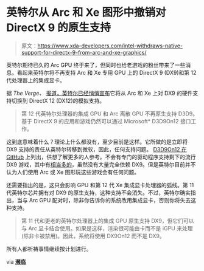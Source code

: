 # 英特尔从 Arc 和 Xe 图形中撤销对 DirectX 9 的原生支持

> 原文：<https://www.xda-developers.com/intel-withdraws-native-support-for-directx-9-from-arc-and-xe-graphics/>

英特尔期待已久的 Arc GPU 终于来了，但同时也给老游戏的粉丝带来了一些消息。看起来英特尔将不再支持 Arc 和 Xe 专用 GPU 上的 DirectX 9 (DX9)和第 12 代处理器上的集成显卡。

据 *The Verge、* [报道，英特尔已经悄悄宣布](https://www.intel.com/content/www/us/en/support/articles/000091238/graphics.html)它将从 Arc 和 Xe 上对 DX9 的硬件支持切换到 DirectX 12 (DX12)的模拟支持。

> 第 12 代英特尔处理器的集成 GPU 和 Arc 离散 GPU 不再原生支持 D3D9。基于 DirectX 9 的应用和游戏仍然可以通过 Microsoft* D3D9On12 接口工作。

这到底意味着什么？理论上什么都没有，至少目前是这样。它所做的是立即将 DX9 支持的责任从英特尔转移到微软，因此，任何支持问题。 [D3D9On12 在 GitHub](https://github.com/microsoft/D3D9On12) 上列出，供想了解更多的人参考。不会有专门的驱动程序支持剩下的流行 DX9 游戏，其中有[相当多的](https://www.pcgamingwiki.com/wiki/List_of_DirectX_9_games)，虽然没有大量完全依赖 DX9。但是英特尔目前并不认为人们使用 Arc 或 Xe 图形玩这些游戏会有任何问题。

还需要指出的是，这只会影响 GPU 和第 12 代 Xe 集成显卡处理器的弧线。第 11 代英特尔芯片拥有对 DX9 的原生支持，这种支持不会消失。不过，英特尔确实指出，当与 Arc GPU 配对时，除非你告诉你的系统改用集成显卡，否则你将失去这种支持。

> 第 11 代和更老的英特尔处理器上的集成 GPU 原生支持 DX9，但它们可以与 Arc 显卡结合使用。如果是这样，渲染很可能由卡而不是 iGPU 来处理(除非卡被禁用)。因此，系统将使用 DX9On12 而不是 DX9。

所有人都祈祷事情继续按计划进行。

via **[濒临](https://www.theverge.com/2022/8/15/23306160/intel-directx-9-support-emulation-direct-x-12)**